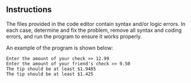 ## Instructions

The files provided in the code editor contain syntax and/or logic errors. In each case, determine and fix the problem, remove all syntax and coding errors, and run the program to ensure it works properly.

An example of the program is shown below:

```
Enter the amount of your check >> 12.99
Enter the amount of your friend's check >> 9.50
The tip should be at least $1.9485
The tip should be at least $1.425
```
